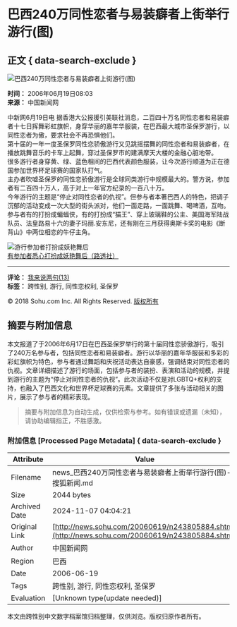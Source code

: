 # 巴西240万同性恋者与易装癖者上街举行游行(图)

## 正文 { data-search-exclude }


![巴西240万同性恋者与易装癖者上街游行(图)](https://photocdn.sohu.com/20060619/Img243805961.jpg)

**时间：** 2006年06月19日08:03  
**来源：** 中国新闻网  

中新网6月19日电 据香港大公报援引美联社消息，二百四十万名同性恋者和易装癖者十七日挥舞彩虹旗帜，身穿华丽的嘉年华服装，在巴西最大城市圣保罗游行，以同性恋者为傲，要求社会不再恐惧他们。  
第十届的一年一度圣保罗同性恋骄傲游行又见跳摇摆舞的同性恋者和易装癖者，在播放跳舞音乐的卡车上起舞，穿过圣保罗市的建满摩天大楼的金融心脏地带。  
很多游行者身穿黄、绿、蓝色相间的巴西代表颜色服装，让今次游行顺道为正在德国参加世界杯足球赛的国家队打气。  
主办者吹嘘圣保罗的同性恋骄傲游行是全球同类游行中规模最大的。警方说，参加者有二百四十万人，高于对上一年官方纪录的一百八十万。  
今年游行的主题是“停止对同性恋者的仇视”。但参与者本著巴西人的特色，把调子沉郁的活动变成一次大型的街头派对，他们一面走路，一面跳舞、喝啤酒，互吻。  
参与者有的打扮成蝙蝠侠，有的打扮成“猫王”、穿上玻璃鞋的公主、美国海军陆战队员、法皇路易十六的妻子玛丽.安东尼，还有刚在三月获得奥斯卡奖的电影《断背山》中两位相恋的牛仔主角。  

![游行参加者打扮成妖艳舞后](https://photocdn.sohu.com/20060619/Img243805961.jpg)  
[有参加者悉心打扮成妖艳舞后（路透社）](https://photocdn.sohu.com/20060619/Img243805961.jpg)

---

**评论：** [我来说两句(13)](https://comment2.news.sohu.com/viewcomments.action?id=243805884)  
**标签：** 跨性别, 游行, 同性恋权利, 圣保罗  

© 2018 Sohu.com Inc. All Rights Reserved.  [版权所有](https://corp.sohu.com/s2007/copyright/)

## 摘要与附加信息

<!-- tcd_abstract -->
本文报道了于2006年6月17日在巴西圣保罗举行的第十届同性恋骄傲游行，吸引了240万名参与者，包括同性恋者和易装癖者。游行以华丽的嘉年华服装和多彩的彩虹旗帜为特色，参与者通过舞蹈和庆祝活动表达自豪感，强调结束对同性恋者的仇视。文章详细描述了游行的场面，包括参与者的装扮、表演和活动的规模，并提到游行的主题为“停止对同性恋者的仇视”。此次活动不仅是对LGBTQ+权利的支持，也融入了巴西文化和世界杯足球赛的元素。文章提供了多张与活动相关的图片，展示了参与者的精彩表现。
<!-- tcd_abstract_end -->

> 摘要与附加信息为自动生成，仅供检索与参考。如有错误或遗漏（未知），请协助编辑指正，不胜感激。

### 附加信息 [Processed Page Metadata] { data-search-exclude }

| Attribute       | Value                                  |
|-----------------|----------------------------------------|
| Filename        | news_巴西240万同性恋者与易装癖者上街举行游行(图)-搜狐新闻.md                             |
| Size            | 2044 bytes                           |
| Archived Date   | 2024-11-07 04:04:21                             |
| Original Link   | [http://news.sohu.com/20060619/n243805884.shtml](http://news.sohu.com/20060619/n243805884.shtml)                       |
| Author          | 中国新闻网                               |
| Region          | 巴西                               |
| Date            | 2006-06-19                                 |
| Tags            | 跨性别, 游行, 同性恋权利, 圣保罗                                 |
| Evaluation            | [Unknown type(update needed)]                                 |
<!-- tcd_table_end -->

本文由跨性别中文数字档案馆归档整理，仅供浏览。版权归原作者所有。
